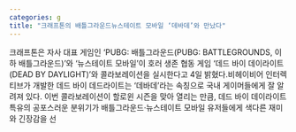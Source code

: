 ```yaml
---
categories: g
title: "크래프톤의 배틀그라운드뉴스테이트 모바일 ‘데바데’와 만났다"
---
```

크래프톤은 자사 대표 게임인 ‘PUBG: 배틀그라운드(PUBG: BATTLEGROUNDS, 이하 배틀그라운드)’와 ‘뉴스테이트 모바일’이 호러 생존 협동 게임 ‘데드 바이 데이라이트(DEAD BY DAYLIGHT)’와 콜라보레이션을 실시한다고 4일 밝혔다.비헤이비어 인터렉티브가 개발한 데드 바이 데드라이트는 ‘데바데’라는 속칭으로 국내 게이머들에게 잘 알려져 있다. 이번 콜라보레이션이 할로윈 시즌을 맞아 열리는 만큼, 데드 바이 데이라이트 특유의 공포스러운 분위기가 배틀그라운드·뉴스테이트 모바일 유저들에게 색다른 재미와 긴장감을 선